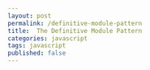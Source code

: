 ```yaml
---
layout: post
permalink: /definitive-module-pattern
title:  The Definitive Module Pattern
categories: javascript
tags: javascript
published: false
---
```

